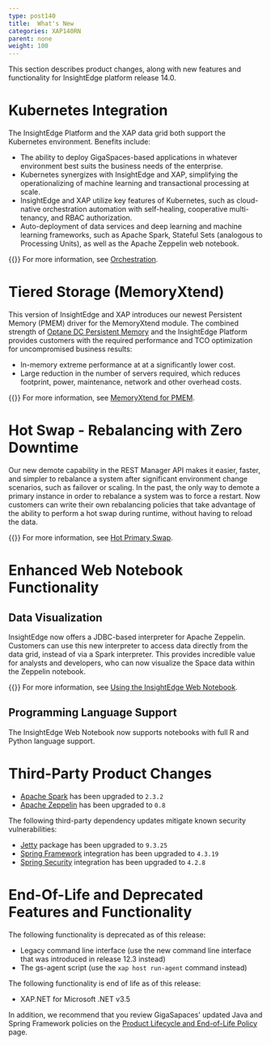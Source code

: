 ```yaml
---
type: post140
title:  What's New
categories: XAP140RN
parent: none
weight: 100
---
```


This section describes product changes, along with new features and functionality for InsightEdge platform release 14.0.

# Kubernetes Integration

The InsightEdge Platform and the XAP data grid both support the Kubernetes environment. Benefits include:
 
- The ability to deploy GigaSpaces-based applications in whatever environment best suits the business needs of the enterprise.
- Kubernetes synergizes with InsightEdge and XAP, simplifying the operationalizing of machine learning and transactional processing at scale.
- InsightEdge and XAP utilize key features of Kubernetes, such as cloud-native orchestration automation with self-healing, cooperative multi-tenancy, and RBAC authorization.
- Auto-deployment of data services and deep learning and machine learning frameworks, such as Apache Spark, Stateful Sets (analogous to Processing Units), as well as the Apache Zeppelin web notebook.

{{<infosign>}} For more information, see [Orchestration](../admin/orchestration.html).

# Tiered Storage (MemoryXtend)

This version of InsightEdge and XAP introduces our newest Persistent Memory (PMEM) driver for the MemoryXtend module. The combined strength of [Optane DC Persistent Memory](https://newsroom.intel.com/editorials/re-architecting-data-center-memory-storage-hierarchy/) and the InsightEdge Platform provides customers with the required performance and TCO optimization for uncompromised business results: 

- In-memory extreme performance at at a significantly lower cost.
- Large reduction in the number of servers required, which reduces footprint, power, maintenance, network and other overhead costs.

{{<infosign>}} For more information, see [MemoryXtend for PMEM](../admin/memoryxtend-pmem.html).

# Hot Swap - Rebalancing with Zero Downtime

Our new demote capability in the REST Manager API makes it easier, faster, and simpler to rebalance a system after significant environment change scenarios, such as  failover or scaling. In the past, the only way to demote a primary instance in order to rebalance a system was to force a restart. Now customers can write their own rebalancing policies that take advantage of the ability to perform a hot swap during runtime, without having to reload the data.

{{<infosign>}} For more information, see [Hot Primary Swap](../admin/resource-load-balancing.html).

# Enhanced Web Notebook Functionality 

## Data Visualization

InsightEdge now offers a JDBC-based interpreter for Apache Zeppelin. Customers can use this new interpreter to access data directly from the data grid, instead of via a Spark interpreter. This provides incredible value for analysts and developers, who can now visualize the Space data within the Zeppelin notebook.

{{<infosign>}} For more information, see [Using the InsightEdge Web Notebook](../started/insightedge-zeppelin.html).

## Programming Language Support

The InsightEdge Web Notebook now supports notebooks with full R and Python language support.

# Third-Party Product Changes

* [Apache Spark](https://spark.apache.org/) has been upgraded to `2.3.2`
* [Apache Zeppelin](https://zeppelin.apache.org/) has been upgraded to `0.8`

The following third-party dependency updates mitigate known security vulnerabilities:

* [Jetty](http://www.eclipse.org/jetty/) package has been upgraded to `9.3.25`
* [Spring Framework](https://projects.spring.io/spring-framework/) integration has been upgraded to `4.3.19`
* [Spring Security](http://projects.spring.io/spring-security/) integration has been upgraded to `4.2.8`

# End-Of-Life and Deprecated Features and Functionality

The following functionality is deprecated as of this release:

- Legacy command line interface (use the new command line interface that was introduced in release 12.3 instead)
- The gs-agent script (use the `xap host run-agent` command instead)

The following functionality is end of life as of this release:

- XAP.NET for Microsoft .NET v3.5

In addition, we recommend that you review GigaSapaces' updated Java and Spring Framework policies on the [Product Lifecycle and End-of-Life Policy](/release_notes/lifecycle.html) page.








